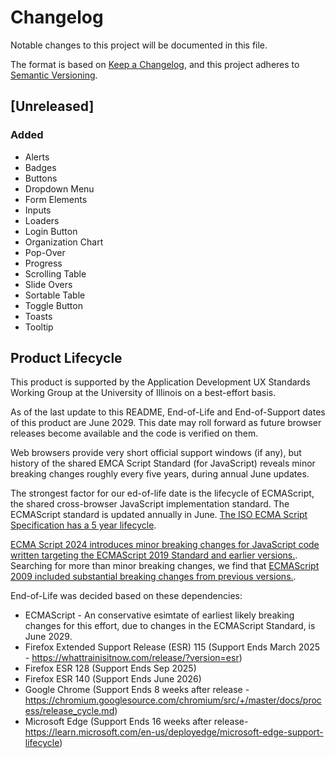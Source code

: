 # Changelog

Notable changes to this project will be documented in this file.

The format is based on [Keep a Changelog](https://keepachangelog.com/en/1.1.0/),
and this project adheres to [Semantic Versioning](https://semver.org/spec/v2.0.0.html).

## [Unreleased]

### Added

- Alerts
- Badges
- Buttons
- Dropdown Menu
- Form Elements
- Inputs
- Loaders
- Login Button
- Organization Chart
- Pop-Over
- Progress
- Scrolling Table
- Slide Overs
- Sortable Table
- Toggle Button
- Toasts
- Tooltip

## Product Lifecycle

This product is supported by the Application Development UX Standards Working Group at the University of Illinois on a best-effort basis.

As of the last update to this README, End-of-Life and End-of-Support dates of this product are June 2029.
This date may roll forward as future browser releases become available and the code is verified on them.

Web browsers provide very short official support windows (if any), but history of the shared EMCA Script Standard (for JavaScript) reveals minor breaking changes roughly every five years, during annual June updates.

The strongest factor for our ed-of-life date is the lifecycle of ECMAScript, the shared cross-browser JavaScript implementation standard. The ECMAScript standard is updated annually in June. [The ISO ECMA Script Specification has a 5 year lifecycle](https://www.iso.org/standard/73002.html). 

[ECMA Script 2024 introduces minor breaking changes for JavaScript code written targeting the ECMAScript 2019 Standard and earlier versions.](https://262.ecma-international.org/15.0/#sec-additions-and-changes-that-introduce-incompatibilities-with-prior-editions). Searching for more than minor breaking changes, we find that [ECMAScript 2009 included substantial breaking changes from previous versions.](https://en.wikipedia.org/wiki/ECMAScript_version_history).

End-of-Life was decided based on these dependencies:

- ECMAScript -  An conservative esimtate of earliest likely breaking changes for this effort, due to changes in the ECMAScript Standard, is June 2029.
- Firefox Extended Support Release (ESR) 115 (Support Ends March 2025 - https://whattrainisitnow.com/release/?version=esr)
- Firefox ESR 128 (Support Ends Sep 2025)
- Firefox ESR 140 (Support Ends June 2026)
- Google Chrome (Support Ends 8 weeks after release - https://chromium.googlesource.com/chromium/src/+/master/docs/process/release_cycle.md)
- Microsoft Edge (Support Ends 16 weeks after release- https://learn.microsoft.com/en-us/deployedge/microsoft-edge-support-lifecycle)
